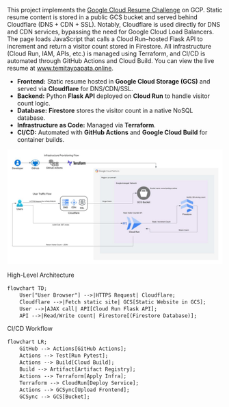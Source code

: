 This project implements the [Google Cloud Resume Challenge](https://cloudresumechallenge.dev/docs/the-challenge/googlecloud/) on GCP. Static resume content is stored in a public GCS bucket and served behind Cloudflare (DNS + CDN + SSL). Notably, Cloudflare is used directly for DNS and CDN services, bypassing the need for Google Cloud Load Balancers. The page loads JavaScript that calls a Cloud Run–hosted Flask API to increment and return a visitor count stored in Firestore. All infrastructure (Cloud Run, IAM, APIs, etc.) is managed using Terraform, and CI/CD is automated through GitHub Actions and Cloud Build. You can view the live resume at www.temitayoapata.online.

- **Frontend:** Static resume hosted in **Google Cloud Storage (GCS)** and served via **Cloudflare** for DNS/CDN/SSL.  
- **Backend:** Python **Flask API** deployed on **Cloud Run** to handle visitor count logic.  
- **Database:** **Firestore** stores the visitor count in a native NoSQL database.  
- **Infrastructure as Code:** Managed via **Terraform**.  
- **CI/CD:** Automated with **GitHub Actions** and **Google Cloud Build** for container builds.  

![Architecture](images/architecture.jpg)

High-Level Architecture

```mermaid
flowchart TD;
    User["User Browser"] -->|HTTPS Request| Cloudflare;
    Cloudflare -->|Fetch static site| GCS[Static Website in GCS];
    User -->|AJAX call| API[Cloud Run Flask API];
    API -->|Read/Write count| Firestore[(Firestore Database)];
```
CI/CD Workflow
```mermaid
flowchart LR;
    GitHub --> Actions[GitHub Actions];
    Actions --> Test[Run Pytest];
    Actions --> Build[Cloud Build];
    Build --> Artifact[Artifact Registry];
    Actions --> Terraform[Apply Infra];
    Terraform --> CloudRun[Deploy Service];
    Actions --> GCSync[Upload Frontend];
    GCSync --> GCS[Bucket];
```
